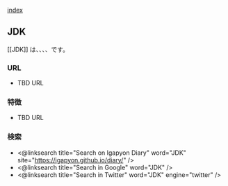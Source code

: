 [index](https://igapyon.github.io/diary/keyword/index.html)

## JDK

[[JDK]] は、、、、です。

### URL

* TBD URL

### 特徴

* TBD URL

### 検索

* <@linksearch title="Search on Igapyon Diary" word="JDK" site="https://igapyon.github.io/diary/" />
* <@linksearch title="Search in Google" word="JDK" />
* <@linksearch title="Search in Twitter" word="JDK" engine="twitter" />

